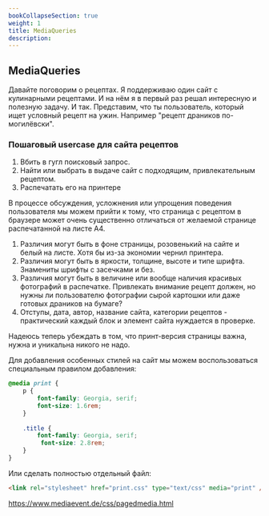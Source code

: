 ```yaml
---
bookCollapseSection: true
weight: 1
title: MediaQueries
description:
---
```


## MediaQueries

Давайте поговорим о рецептах. Я поддерживаю один сайт с кулинарными рецептами. И на нём я в первый раз решал интересную и полезную задачу. И так. Представим, что ты пользователь, который ищет условный рецепт на ужин. Например "рецепт драников по-могилёвски". 

### Пошаговый usercase для сайта рецептов

1. Вбить в гугл поисковый запрос.
2. Найти или выбрать в выдаче сайт с подходящим, привлекательным рецептом.
3. Распечатать его на принтере

В процессе обсуждения, усложнения или упрощения поведения пользователя мы можем прийти к тому, что страница с рецептом в браузере может очень существенно отличаться от желаемой странице распечатанной на листе А4.   
1. Различия могут быть в фоне страницы, розовенький на сайте и белый на листе. Хотя бы из-за экономии чернил принтера. 
2. Различия могут быть в яркости, толщине, высоте и типе шрифта. Знамениты шрифты с засечками и без.
3. Различия могут быть в величине или вообще наличия красивых фотографий в распечатке. Привлекать внимание рецепт должен, но нужны ли пользователю фотографии сырой картошки или даже готовых драников на бумаге?
4. Отступы, дата, автор, название сайта, категории рецептов - практический каждый блок и элемент сайта нуждается в проверке. 

Надеюсь теперь убеждать в том, что принт-версия страницы важна, нужна и уникальна  никого не надо.

Для добавления особенных стилей на сайт мы можем воспользоваться специальным правилом добавления:

```CSS
@media print {
    p { 
        font-family: Georgia, serif;
        font-size: 1.6rem;
    }
    
    .title { 
        font-family: Georgia, serif; 
         font-size: 2.8rem; 
    }
}
```

Или сделать полностью отдельный файл:
```HTML
<link rel="stylesheet" href="print.css" type="text/css" media="print" />
```


https://www.mediaevent.de/css/pagedmedia.html